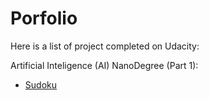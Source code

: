 # Porfolio
Here is a list of project completed on Udacity:

Artificial Inteligence (AI) NanoDegree (Part 1):
* [Sudoku](https://github.com/lrekasius/porfolio/tree/master/AI/Project_1.%20Sudoku)
